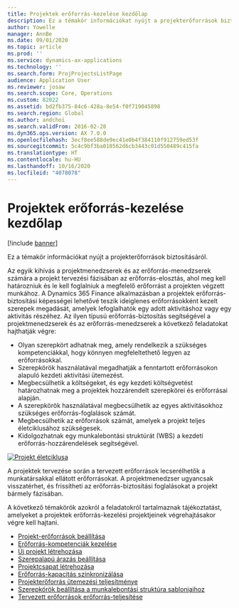 ```yaml
---
title: Projektek erőforrás-kezelése kezdőlap
description: Ez a témakör információkat nyújt a projekterőforrások biztosításáról.
author: Yowelle
manager: AnnBe
ms.date: 09/01/2020
ms.topic: article
ms.prod: ''
ms.service: dynamics-ax-applications
ms.technology: ''
ms.search.form: ProjProjectsListPage
audience: Application User
ms.reviewer: josaw
ms.search.scope: Core, Operations
ms.custom: 82022
ms.assetid: bd2fb375-84c6-428a-8e54-f0f719045898
ms.search.region: Global
ms.author: andchoi
ms.search.validFrom: 2016-02-28
ms.dyn365.ops.version: AX 7.0.0
ms.openlocfilehash: 3ecf8ee588de9ec41e0b4f384110f912759ed53f
ms.sourcegitcommit: 5c4c9bf3ba018562d6cb3443c01d550489c415fa
ms.translationtype: HT
ms.contentlocale: hu-HU
ms.lasthandoff: 10/16/2020
ms.locfileid: "4078078"
---
```

# <a name="project-resourcing-home-page"></a>Projektek erőforrás-kezelése kezdőlap

[!include [banner](../includes/banner.md)]

Ez a témakör információkat nyújt a projekterőforrások biztosításáról.

Az egyik kihívás a projektmenedzserek és az erőforrás-menedzserek számára a projekt tervezési fázisában az erőforrás-elosztás, ahol meg kell határozniuk és le kell foglalniuk a megfelelő erőforrást a projekten végzett munkához. A Dynamics 365 Finance alkalmazásban a projektek erőforrás-biztosítási képességei lehetővé teszik ideiglenes erőforrásokként kezelt szerepek megadását, amelyek lefoglalhatók egy adott aktivitáshoz vagy egy aktivitás részéhez. Az ilyen típusú erőforrás-biztosítás segítségével a projektmenedzserek és az erőforrás-menedzserek a következő feladatokat hajthatják végre:

- Olyan szerepkört adhatnak meg, amely rendelkezik a szükséges kompetenciákkal, hogy könnyen megfeleltethető legyen az erőforrásokkal.
- Szerepkörök használatával megadhatják a fenntartott erőforrásokon alapuló kezdeti aktivitási ütemezést.
- Megbecsülhetik a költségeket, és egy kezdeti költségvetést határozhatnak meg a projektek hozzárendelt szerepkörei és erőforrásai alapján.
- A szerepkörök használatával megbecsülhetik az egyes aktivitásokhoz szükséges erőforrás-foglalások számát.
- Megbecsülhetik az erőforrások számát, amelyek a projekt teljes életciklusához szükségesek.
- Kidolgozhatnak egy munkalebontási struktúrát (WBS) a kezdeti erőforrás-hozzárendelések segítségével.

[![Projekt életciklusa](./media/projectresourcing02-1024x812.jpg)](./media/projectresourcing02.jpg)

A projektek tervezése során a tervezett erőforrások lecserélhetők a munkatársakkal ellátott erőforrásokat. A projektmenedzser ugyancsak visszatérhet, és frissítheti az erőforrás-biztosítási foglalásokat a projekt bármely fázisában.

A következő témakörök azokról a feladatokról tartalmaznak tájékoztatást, amelyeket a projektek erőforrás-kezelési projektjeinek végrehajtásakor végre kell hajtani.

- [Projekt-erőforrások beállítása](set-up-project-resources.md)
- [Erőforrás-kompetenciák kezelése](manage-resource-competencies.md)
- [Új projekt létrehozása](create-new-project.md)
- [Szerepalapú árazás beállítása](set-up-role-based-pricing.md)
- [Projektcsapat létrehozása](create-project-team.md)
- [Erőforrás-kapacitás szinkronizálása](synchronize-resource-capacity.md)
- [Projekterőforrás ütemezési teljesítménye](project-scheduling-performance.md)
- [Szerepkörök beállítása a munkalebontási struktúra sablonjaihoz](set-up-roles-wbs-template.md)
- [Tervezett erőforrások erőforrás-teljesítése](resource-fulfillment-planned-resources.md)

